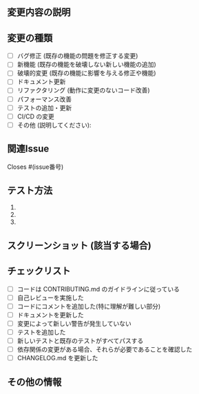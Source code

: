 ## 変更内容の説明

<!-- この PR で何を変更したか簡潔に説明してください -->

## 変更の種類

<!-- 該当するものにチェックを入れてください -->

- [ ] バグ修正 (既存の機能の問題を修正する変更)
- [ ] 新機能 (既存の機能を破壊しない新しい機能の追加)
- [ ] 破壊的変更 (既存の機能に影響を与える修正や機能)
- [ ] ドキュメント更新
- [ ] リファクタリング (動作に変更のないコード改善)
- [ ] パフォーマンス改善
- [ ] テストの追加・更新
- [ ] CI/CD の変更
- [ ] その他 (説明してください):

## 関連Issue

<!-- この PR が解決する Issue がある場合は記載してください -->

Closes #(issue番号)

## テスト方法

<!-- この変更をどのようにテストしたか説明してください -->

1. 
2. 
3. 

## スクリーンショット (該当する場合)

<!-- UI の変更がある場合はスクリーンショットを追加してください -->

## チェックリスト

<!-- 該当するものにチェックを入れてください -->

- [ ] コードは CONTRIBUTING.md のガイドラインに従っている
- [ ] 自己レビューを実施した
- [ ] コードにコメントを追加した(特に理解が難しい部分)
- [ ] ドキュメントを更新した
- [ ] 変更によって新しい警告が発生していない
- [ ] テストを追加した
- [ ] 新しいテストと既存のテストがすべてパスする
- [ ] 依存関係の変更がある場合、それらが必要であることを確認した
- [ ] CHANGELOG.md を更新した

## その他の情報

<!-- レビュアーに伝えたい追加情報があれば記載してください -->
